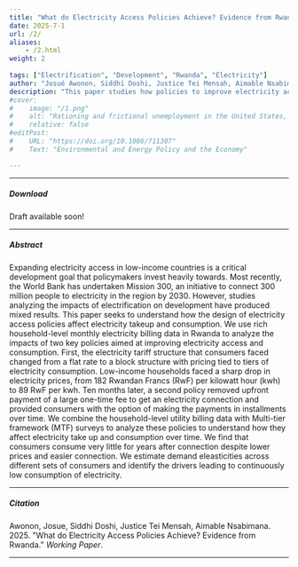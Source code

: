 ```yaml
---
title: "What do Electricity Access Policies Achieve? Evidence from Rwanda" 
date: 2025-7-1
url: /2/
aliases: 
    - /2.html
weight: 2
  
tags: ["Electrification", "Development", "Rwanda", "Electricity"]
author: "Josué Awonon, Siddhi Doshi, Justice Tei Mensah, Aimable Nsabimana"
description: "This paper studies how policies to improve electricity access affected electricity consumption and utility revenues in Rwanda." 
#cover:
#    image: "/1.png"
#    alt: "Rationing and frictional unemployment in the United States, 1964–2009"
#    relative: false
#editPost:
#    URL: "https://doi.org/10.1086/711307"
#    Text: "Environmental and Energy Policy and the Economy"

---
```


---

##### Download

Draft available soon!

---

##### Abstract
Expanding electricity access in low-income countries is a critical development goal that policymakers invest heavily towards. Most recently, the World Bank has undertaken Mission 300, an initiative to connect 300 million people to electricity in the region by 2030. However, studies analyzing the impacts of electrification on development have produced mixed results. This paper seeks to understand how the design of electricity access policies affect electricity takeup and consumption. We use rich household-level monthly electricity billing data in Rwanda to analyze the impacts of two key policies aimed at improving electricity access and consumption. First, the electricity tariff structure that consumers faced changed from a flat rate to a block structure with pricing tied to tiers of electricity consumption. Low-income households faced a sharp drop in electricity prices, from 182 Rwandan Francs (RwF) per kilowatt hour (kwh) to 89 RwF per kwh. Ten months later, a second policy removed upfront payment of a large one-time fee to get an electricity connection and provided consumers with the option of making the payments in installments over time. We combine the household-level utility billing data with Multi-tier framework (MTF) surveys to analyze these policies to understand how they affect electricity take up and consumption over time. We find that consumers consume very little for years after connection despite lower prices and easier connection. We estimate demand eleasticities across different sets of consumers and identify the drivers leading to continuously low consumption of electricity. 



---

##### Citation

Awonon, Josue, Siddhi Doshi, Justice Tei Mensah, Aimable Nsabimana. 2025. "What do Electricity Access Policies Achieve? Evidence from Rwanda." *Working Paper*. 

---

